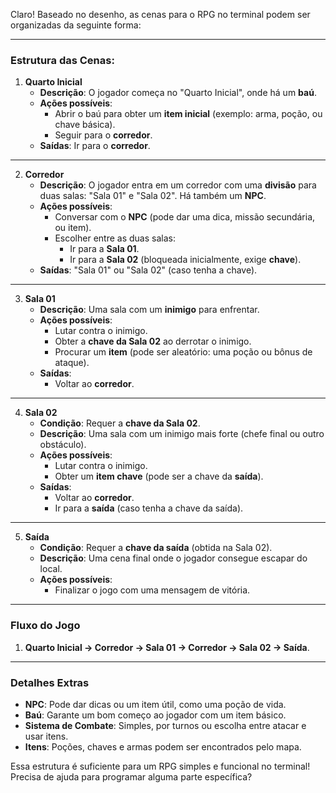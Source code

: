 Claro! Baseado no desenho, as cenas para o RPG no terminal podem ser organizadas da seguinte forma:

---

### **Estrutura das Cenas**:

1. **Quarto Inicial**
   - **Descrição**: O jogador começa no "Quarto Inicial", onde há um **baú**.
   - **Ações possíveis**:
     - Abrir o baú para obter um **item inicial** (exemplo: arma, poção, ou chave básica).
     - Seguir para o **corredor**.
   - **Saídas**: Ir para o **corredor**.

---

2. **Corredor**
   - **Descrição**: O jogador entra em um corredor com uma **divisão** para duas salas: "Sala 01" e "Sala 02". Há também um **NPC**.
   - **Ações possíveis**:
     - Conversar com o **NPC** (pode dar uma dica, missão secundária, ou item).
     - Escolher entre as duas salas:
       - Ir para a **Sala 01**.
       - Ir para a **Sala 02** (bloqueada inicialmente, exige **chave**).
   - **Saídas**: "Sala 01" ou "Sala 02" (caso tenha a chave).

---

3. **Sala 01**
   - **Descrição**: Uma sala com um **inimigo** para enfrentar.
   - **Ações possíveis**:
     - Lutar contra o inimigo.
     - Obter a **chave da Sala 02** ao derrotar o inimigo.
     - Procurar um **item** (pode ser aleatório: uma poção ou bônus de ataque).
   - **Saídas**:
     - Voltar ao **corredor**.

---

4. **Sala 02**
   - **Condição**: Requer a **chave da Sala 02**.
   - **Descrição**: Uma sala com um inimigo mais forte (chefe final ou outro obstáculo).
   - **Ações possíveis**:
     - Lutar contra o inimigo.
     - Obter um **item chave** (pode ser a chave da **saída**).
   - **Saídas**:
     - Voltar ao **corredor**.
     - Ir para a **saída** (caso tenha a chave da saída).

---

5. **Saída**
   - **Condição**: Requer a **chave da saída** (obtida na Sala 02).
   - **Descrição**: Uma cena final onde o jogador consegue escapar do local.
   - **Ações possíveis**:
     - Finalizar o jogo com uma mensagem de vitória.

---

### **Fluxo do Jogo**
1. **Quarto Inicial → Corredor → Sala 01 → Corredor → Sala 02 → Saída**.

---

### **Detalhes Extras**
- **NPC**: Pode dar dicas ou um item útil, como uma poção de vida.
- **Baú**: Garante um bom começo ao jogador com um item básico.
- **Sistema de Combate**: Simples, por turnos ou escolha entre atacar e usar itens.
- **Itens**: Poções, chaves e armas podem ser encontrados pelo mapa.

Essa estrutura é suficiente para um RPG simples e funcional no terminal! Precisa de ajuda para programar alguma parte específica?